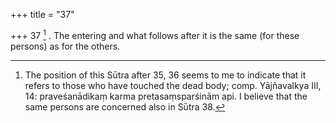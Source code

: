 +++
title = "37"

+++
37 [^12] . The entering and what follows after it is the same (for these persons) as for the others.


[^12]:  The position of this Sūtra after 35, 36 seems to me to indicate that it refers to those who have touched the dead body; comp. Yājñavalkya III, 14: praveśanādikaṃ karma pretasaṃsparśinām api. I believe that the same persons are concerned also in Sūtra 38.

